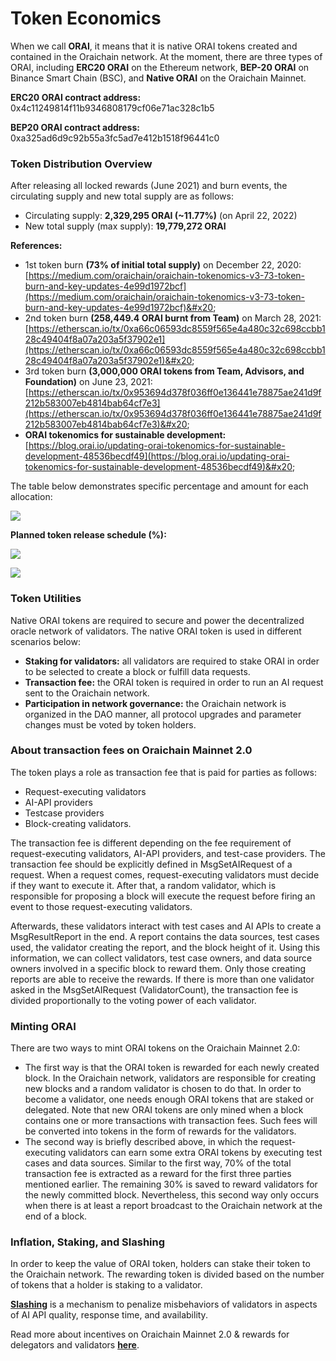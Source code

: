 # Token Economics

When we call **ORAI**, it means that it is native ORAI tokens created and contained in the Oraichain network. At the moment, there are three types of ORAI, including **ERC20 ORAI** on the Ethereum network, **BEP-20 ORAI** on Binance Smart Chain (BSC), and **Native ORAI** on the Oraichain Mainnet.

**ERC20 ORAI contract address:** 0x4c11249814f11b9346808179cf06e71ac328c1b5

**BEP20 ORAI contract address:** 0xa325ad6d9c92b55a3fc5ad7e412b1518f96441c0

### Token Distribution Overview

After releasing all locked rewards (June 2021) and burn events, the circulating supply and new total supply are as follows:

* Circulating supply: **2,329,295 ORAI (\~11.77%)** (on April 22, 2022)
* New total supply (max supply): **19,779,272 ORAI**

**References:**&#x20;

* 1st token burn **(73% of initial total supply)** on December 22, 2020: [https://medium.com/oraichain/oraichain-tokenomics-v3-73-token-burn-and-key-updates-4e99d1972bcf](https://medium.com/oraichain/oraichain-tokenomics-v3-73-token-burn-and-key-updates-4e99d1972bcf)&#x20;
* 2nd token burn **(258,449.4 ORAI burnt from Team)** on March 28, 2021: [https://etherscan.io/tx/0xa66c06593dc8559f565e4a480c32c698ccbb128c49404f8a07a203a5f37902e1](https://etherscan.io/tx/0xa66c06593dc8559f565e4a480c32c698ccbb128c49404f8a07a203a5f37902e1)&#x20;
* 3rd token burn **(3,000,000 ORAI tokens from Team, Advisors, and Foundation)** on June 23, 2021: [https://etherscan.io/tx/0x953694d378f036ff0e136441e78875ae241d9f212b583007eb4814bab64cf7e3](https://etherscan.io/tx/0x953694d378f036ff0e136441e78875ae241d9f212b583007eb4814bab64cf7e3)&#x20;
* **ORAI tokenomics for sustainable development:** [https://blog.orai.io/updating-orai-tokenomics-for-sustainable-development-48536becdf49](https://blog.orai.io/updating-orai-tokenomics-for-sustainable-development-48536becdf49)&#x20;

The table below demonstrates specific percentage and amount for each allocation:

![](../.gitbook/assets/photo\_2022-03-10\_21-16-44.jpg)

**Planned token release schedule (%):**

![](../.gitbook/assets/token02.png)

![](../.gitbook/assets/token03.png)

### Token Utilities

Native ORAI tokens are required to secure and power the decentralized oracle network of validators. The native ORAI token is used in different scenarios below:

* **Staking for validators:** all validators are required to stake ORAI in order to be selected to create a block or fulfill data requests.
* **Transaction fee:** the ORAI token is required in order to run an AI request sent to the Oraichain network.
* **Participation in network governance:** the Oraichain network is organized in the DAO manner, all protocol upgrades and parameter changes must be voted by token holders.&#x20;

### About transaction fees on Oraichain Mainnet 2.0

The token plays a role as transaction fee that is paid for parties as follows:

* Request-executing validators
* AI-API providers
* Testcase providers
* Block-creating validators.

The transaction fee is different depending on the fee requirement of request-executing validators, AI-API providers, and test-case providers. The transaction fee should be explicitly defined in MsgSetAIRequest of a request. When a request comes, request-executing validators must decide if they want to execute it. After that, a random validator, which is responsible for proposing a block will execute the request before firing an event to those request-executing validators.

Afterwards, these validators interact with test cases and AI APIs to create a MsgResultReport in the end. A report contains the data sources, test cases used, the validator creating the report, and the block height of it. Using this information, we can collect validators, test case owners, and data source owners involved in a specific block to reward them. Only those creating reports are able to receive the rewards. If there is more than one validator asked in the MsgSetAIRequest (ValidatorCount), the transaction fee is divided proportionally to the voting power of each validator.

### Minting ORAI

There are two ways to mint ORAI tokens on the Oraichain Mainnet 2.0:&#x20;

* The first way is that the ORAI token is rewarded for each newly created block. In the Oraichain network, validators are responsible for creating new blocks and a random validator is chosen to do that. In order to become a validator, one needs enough ORAI tokens that are staked or delegated. Note that new ORAI tokens are only mined when a block contains one or more transactions with transaction fees. Such fees will be converted into tokens in the form of rewards for the validators.
* The second way is briefly described above, in which the request-executing validators can earn some extra ORAI tokens by executing test cases and data sources. Similar to the first way, 70% of the total transaction fee is extracted as a reward for the first three parties mentioned earlier. The remaining 30% is saved to reward validators for the newly committed block. Nevertheless, this second way only occurs when there is at least a report broadcast to the Oraichain network at the end of a block.

### Inflation, Staking, and Slashing

In order to keep the value of ORAI token, holders can stake their token to the Oraichain network. The rewarding token is divided based on the number of tokens that a holder is staking to a validator.

[**Slashing**](https://blog.orai.io/updating-orai-tokenomics-for-sustainable-development-48536becdf49) is a mechanism to penalize misbehaviors of validators in aspects of AI API quality, response time, and availability.

Read more about incentives on Oraichain Mainnet 2.0 & rewards for delegators and validators [**here**](https://blog.orai.io/oraichain-mainnet-incentives-rewards-for-delegators-and-validators-958db9b4bb4b).
